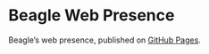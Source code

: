 # Beagle Web Presence

Beagle’s web presence, published on [GitHub Pages](https://jGleitz.github.io/Beagle/branches/gui-failure-handler).
